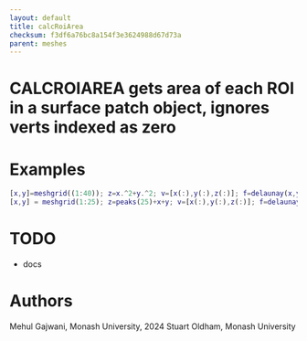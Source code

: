 ```yaml
---
layout: default
title: calcRoiArea
checksum: f3df6a76bc8a154f3e3624988d67d73a
parent: meshes
---
```



 
# CALCROIAREA gets area of each ROI in a surface patch object, ignores verts indexed as zero
 
# Examples
```matlab
[x,y]=meshgrid((1:40)); z=x.^2+y.^2; v=[x(:),y(:),z(:)]; f=delaunay(x,y); r=(repmat([1 2 2 3 3 3 3 3 4 4],4,40)); a=calcRoiArea(v,f,r(:)); figure; patch('Vertices', v, 'Faces', f, 'FaceColor', 'flat', 'FaceVertexCData', a(r(:))); colorbar;
[x,y] = meshgrid(1:25); z=peaks(25)+x+y; v=[x(:),y(:),z(:)]; f=delaunay(x,y); r=kron(magic(5), ones(5)); a=calcRoiArea(v,f,r(:)); figure; patch('Vertices', v, 'Faces', f, 'FaceColor', 'flat', 'FaceVertexCData', a(r(:)));
```
 
# TODO
-  docs 
 
# Authors

Mehul Gajwani, Monash University, 2024 Stuart Oldham, Monash University

